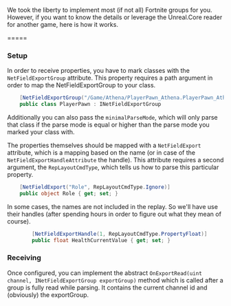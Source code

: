 We took the liberty to implement most (if not all) Fortnite groups for you. 
However, if you want to know the details or leverage the Unreal.Core reader for another game, here is how it works.

=====

### Setup

In order to receive properties, you have to mark classes with the `NetFieldExportGroup` attribute. This property requires a path argument in order to map the NetFieldExportGroup to your class. 

``` csharp
    [NetFieldExportGroup("/Game/Athena/PlayerPawn_Athena.PlayerPawn_Athena_C")]
    public class PlayerPawn : INetFieldExportGroup
```
Additionally you can also pass the `minimalParseMode`, which will only parse that class if the parse mode is equal or higher than the parse mode you marked your class with.

The properties themselves should be mapped with a `NetFieldExport` attribute, which is a mapping based on the name (or in case of the `NetFieldExportHandleAttribute` the handle). This attribute requires a second argument, the `RepLayoutCmdType`, which tells us how to parse this particular property.

``` csharp
	[NetFieldExport("Role", RepLayoutCmdType.Ignore)]
	public object Role { get; set; }
```

In some cases, the names are not included in the replay. So we'll have use their handles (after spending hours in order to figure out what they mean of course).

``` csharp
        [NetFieldExportHandle(1, RepLayoutCmdType.PropertyFloat)]
        public float HealthCurrentValue { get; set; }
```

### Receiving
Once configured, you can implement the abstract `OnExportRead(uint channel, INetFieldExportGroup exportGroup)` method which is called after a group is fully read while parsing.
It contains the current channel id and (obviously) the exportGroup.